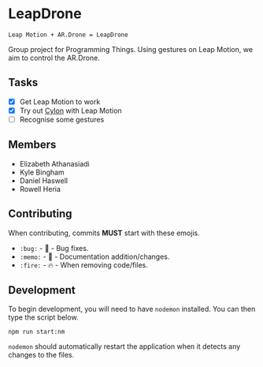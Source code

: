# LeapDrone

`Leap Motion + AR.Drone = LeapDrone`

Group project for Programming Things. Using gestures on Leap Motion, we aim to control the AR.Drone.

## Tasks

- [x] Get Leap Motion to work
- [x] Try out [Cylon](https://github.com/hybridgroup/cylon/) with Leap Motion
- [ ] Recognise some gestures

## Members

- Elizabeth Athanasiadi
- Kyle Bingham
- Daniel Haswell
- Rowell Heria

## Contributing

When contributing, commits **MUST** start with these emojis.

- `:bug:` - :bug: - Bug fixes.
- `:memo:` - :memo: - Documentation addition/changes.
- `:fire:` - :fire: - When removing code/files.

## Development

To begin development, you will need to have `nodemon` installed. You can then type the script below.

```
npm run start:nm
```

`nodemon` should automatically restart the application when it detects any changes to the files.
